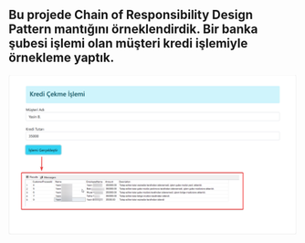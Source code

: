 <h2>Bu projede Chain of Responsibility Design Pattern mantığını örneklendirdik. Bir banka şubesi işlemi olan müşteri kredi işlemiyle örnekleme yaptık. </h2>

<img src="https://github.com/ayasinb/ChainOfResp/blob/master/ChainOfResp/Ekran%20g%C3%B6r%C3%BCnt%C3%BCs%C3%BC%202024-05-10%20220129.png?raw=true" alt="Ekran Görüntüsü" style="max-width: 100%;">
